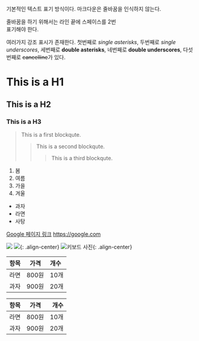 기본적인 텍스트 표기 방식이다.
마크다운은 줄바꿈을 인식하지 않는다.

줄바꿈을 하기 위해서는 라인 끝에 스페이스를 2번  
표기해야 한다.

여러가지 강조 표시가 존재한다. 첫번째로 *single asterisks*,
두번째로 _single underscores_, 세번째로 **double asterisks**,
네번째로 __double underscores__, 다섯번째로 ~~cancelline~~가 있다.

# This is a H1
## This is a H2
### This is a H3

> This is a first blockqute.
>> This is a second blockqute.
>>> This is a third blockqute.

1. 봄
2. 여름
3. 가을
4. 겨울

* 과자
* 라면
* 사탕

[Google 페이지 링크](https://google.com)
<https://google.com>

![](https://devinlife.com/assets/images/bio-photo-keyboard-small.jpg)
![](https://devinlife.com/assets/images/bio-photo-keyboard-small.jpg){: .align-center}
![키보드 사진](https://devinlife.com/assets/images/bio-photo-keyboard-small.jpg "내 키보드 사진"){: .align-center}

| 항목 | 가격 | 개수 |
|:---:|:----:|:----|
| 라면 | 800원 | 10개 |
| 과자 | 900원 | 20개 |

| 항목 | 가격 | 개수 |
|:----|:----:|----:|
| 라면 | 800원 | 10개 |
| 과자 | 900원 | 20개 |
